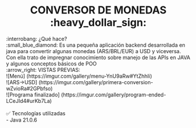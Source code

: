 <h1 align="center"> CONVERSOR DE MONEDAS :heavy_dollar_sign: </h1>
:interrobang: ¿Qué hace?<br>
:small_blue_diamond: Es una pequeña aplicación backend desarrollada en java para convertir algunas monedas (ARS/BRL/EUR) a USD y viceversa. Con ella trato de impregnar conocimiento sobre manejo de las APIs en JAVA y algunos conceptos básicos de POO
<br>
:arrow_right: VISTAS PREVIAS:<br>
![Menú] (https://imgur.com/gallery/menu-YnU9aRw#YtZhhIi)<br>
![ARS->USD] (https://imgur.com/gallery/primera-conversion-wZvioRa#2GPbfso)<br>
![Programa finalizado] (https://imgur.com/gallery/program-ended-LCeJId4#urKb7La)<br>
<br>
✅ Tecnologías utilizadas<br>
- Java 21.0.6

